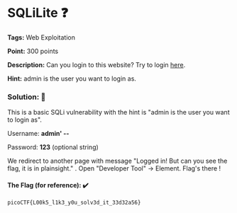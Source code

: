 # SQLiLite ❓

**Tags:** Web Exploitation

**Point:** 300 points

**Description:** 
Can you login to this website?
Try to login [here](http://saturn.picoctf.net:62733/).

**Hint:** admin is the user you want to login as.

### Solution: 💯

This is a basic SQLi vulnerability with the hint is "admin is the user you want to login as".

Username: **admin' --**

Password: **123** (optional string)

We redirect to another page with message "Logged in! But can you see the flag, it is in plainsight." . Open "Developer Tool" -> Element. Flag's there !

#### The Flag (for reference): ✔️
```
picoCTF{L00k5_l1k3_y0u_solv3d_it_33d32a56}
```
